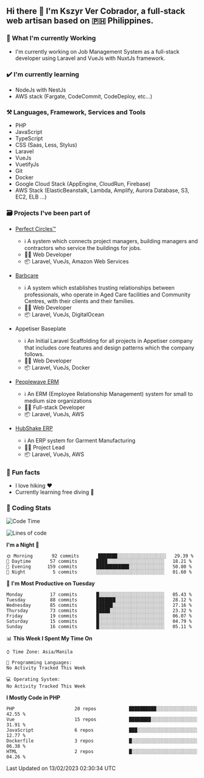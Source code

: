 ## Hi there 👋 I'm Kszyr Ver Cobrador, a full-stack web artisan based on 🇵🇭 Philippines.

### 🚀 What I'm currently Working

- I'm currently working on Job Management System as a full-stack developer using Laravel and VueJs with NuxtJs framework.

### ✔️ I'm currently learning

- NodeJs with NestJs
- AWS stack (Fargate, CodeCommit, CodeDeploy, etc...)

### ⚒️ Languages, Framework, Services and Tools
- PHP
- JavaScript
- TypeScript
- CSS (Saas, Less, Stylus)
- Laravel
- VueJs
- VuetifyJs
- Git
- Docker
- Google Cloud Stack (AppEngine, CloudRun, Firebase)
- AWS Stack (ElasticBeanstalk, Lambda, Amplify, Aurora Database, S3, EC2, ELB ...)


### 🗃 Projects I've been part of

- <a href="https://perfectcircles.com.au/" target="_blank">Perfect Circles™</a>

  - ℹ️ A system which connects project managers, building managers and contractors who service the buildings for jobs.
  - 👨‍💻 Web Developer
  - 📦 Laravel, VueJs, Amazon Web Services

- <a href="https://appetiser.com.au/portfolio/barbcare" target="_blank">Barbcare</a>

  - ℹ️ A system which establishes trusting relationships between professionals, who operate in Aged Care facilities and Community Centres, with their clients and their families.
  - 👨‍💻 Web Developer
  - 📦 Laravel, VueJs, DigitalOcean

- Appetiser Baseplate

  - ℹ️ An Initial Laravel Scaffolding for all projects in Appetiser company that includes core features and design patterns which the company follows.
  - 👨‍💻 Web Developer
  - 📦 Laravel, VueJs, Docker

- <a href="https://peoplewave.co" target="_blank">Peoplewave ERM</a>

  - ℹ️ An ERM (Employee Relationship Management) system for small to medium size organizations
  - 👨‍💻 Full-stack Developer
  - 📦 Laravel, VueJs, AWS

- <a href="https://www.posbang.com/garment-erp" target="_blank">HubShake ERP</a>

  - ℹ️ An ERP system for Garment Manufacturing
  - 👨‍💻 Project Lead
  - 📦 Laravel, VueJs, AWS

### 🌴 Fun facts

- I love hiking ❤️
- Currently learning free diving 🥽

### 🌟 Coding Stats

<!-- WakaTime Stats -->

<!--START_SECTION:waka-->
![Code Time](http://img.shields.io/badge/Code%20Time-2%2C996%20hrs%2019%20mins-blue)

![Lines of code](https://img.shields.io/badge/From%20Hello%20World%20I%27ve%20Written-306%20Thousand%20lines%20of%20code-blue)

**I'm a Night 🦉** 

```text
🌞 Morning       92 commits       ███████░░░░░░░░░░░░░░░░░░   29.39 % 
🌆 Daytime       57 commits       ████░░░░░░░░░░░░░░░░░░░░░   18.21 % 
🌃 Evening      159 commits       ████████████░░░░░░░░░░░░░   50.80 % 
🌙 Night          5 commits       ░░░░░░░░░░░░░░░░░░░░░░░░░   01.60 % 

```
📅 **I'm Most Productive on Tuesday** 

```text
Monday          17 commits       █░░░░░░░░░░░░░░░░░░░░░░░░   05.43 % 
Tuesday         88 commits       ███████░░░░░░░░░░░░░░░░░░   28.12 % 
Wednesday       85 commits       ██████░░░░░░░░░░░░░░░░░░░   27.16 % 
Thursday        73 commits       █████░░░░░░░░░░░░░░░░░░░░   23.32 % 
Friday          19 commits       █░░░░░░░░░░░░░░░░░░░░░░░░   06.07 % 
Saturday        15 commits       █░░░░░░░░░░░░░░░░░░░░░░░░   04.79 % 
Sunday          16 commits       █░░░░░░░░░░░░░░░░░░░░░░░░   05.11 % 

```


📊 **This Week I Spent My Time On** 

```text
⌚︎ Time Zone: Asia/Manila

💬 Programming Languages: 
No Activity Tracked This Week

💻 Operating System: 
No Activity Tracked This Week

```

**I Mostly Code in PHP** 

```text
PHP                      20 repos            ██████████░░░░░░░░░░░░░░░   42.55 % 
Vue                      15 repos            ████████░░░░░░░░░░░░░░░░░   31.91 % 
JavaScript               6 repos             ███░░░░░░░░░░░░░░░░░░░░░░   12.77 % 
Dockerfile               3 repos             █░░░░░░░░░░░░░░░░░░░░░░░░   06.38 % 
HTML                     2 repos             █░░░░░░░░░░░░░░░░░░░░░░░░   04.26 % 

```



 Last Updated on 13/02/2023 02:30:34 UTC
<!--END_SECTION:waka-->
